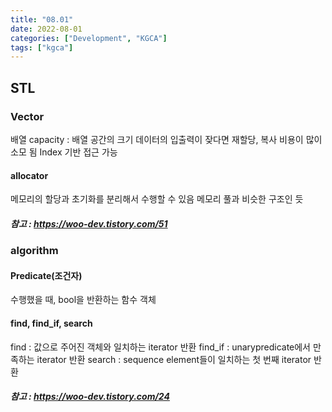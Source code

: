 ```yaml
---
title: "08.01"
date: 2022-08-01
categories: ["Development", "KGCA"]
tags: ["kgca"]
---
```

## STL
### Vector
배열
capacity : 배열 공간의 크기
데이터의 입출력이 잦다면 재할당, 복사 비용이 많이 소모 됨
Index 기반 접근 가능

#### allocator
메모리의 할당과 초기화를 분리해서 수행할 수 있음
메모리 풀과 비슷한 구조인 듯
##### _참고_ : https://woo-dev.tistory.com/51

### algorithm
#### Predicate(조건자)
수행했을 때, bool을 반환하는 함수 객체

#### find, find_if, search
find : 값으로 주어진 객체와 일치하는 iterator 반환
find_if : unarypredicate에서 만족하는 iterator 반환
search : sequence element들이 일치하는 첫 번째 iterator 반환
##### _참고_ : https://woo-dev.tistory.com/24